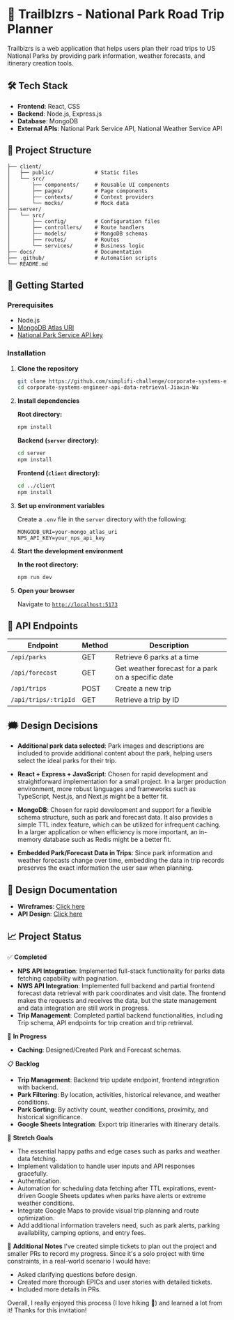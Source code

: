 # 🚞 Trailblzrs - National Park Road Trip Planner

Trailblzrs is a web application that helps users plan their road trips to US National Parks by providing park information, weather forecasts, and itinerary creation tools.

## 🛠️ Tech Stack

- **Frontend**: React, CSS
- **Backend**: Node.js, Express.js
- **Database**: MongoDB
- **External APIs**: National Park Service API, National Weather Service API

## 📁 Project Structure

```
├── client/
│   ├── public/             # Static files
│   └── src/
│       ├── components/     # Reusable UI components
│       ├── pages/          # Page components
│       ├── contexts/       # Context providers
│       └── mocks/          # Mock data
├── server/
│   └── src/
│       ├── config/         # Configuration files
│       ├── controllers/    # Route handlers
│       ├── models/         # MongoDB schemas
│       ├── routes/         # Routes
│       └── services/       # Business logic
├── docs/                   # Documentation
├── .github/                # Automation scripts
└── README.md
```

## 🚀 Getting Started

### Prerequisites

- Node.js
- [MongoDB Atlas URI](https://www.mongodb.com/products/platform/atlas-database)
- [National Park Service API key](https://www.nps.gov/subjects/developer/get-started.htm)

### Installation

1. **Clone the repository**
   ```bash
   git clone https://github.com/simplifi-challenge/corporate-systems-engineer-api-data-retrieval-Jiaxin-Wu.git
   cd corporate-systems-engineer-api-data-retrieval-Jiaxin-Wu
   ```

2. **Install dependencies**

   **Root directory:**
   ```bash
   npm install
   ```
   **Backend (`server` directory):**
   ```bash
   cd server
   npm install
   ```
   **Frontend (`client` directory):**
   ```bash
   cd ../client
   npm install
   ```
3. **Set up environment variables**

   Create a `.env` file in the `server` directory with the following:
   ```env
   MONGODB_URI=your-mongo_atlas_uri
   NPS_API_KEY=your_nps_api_key
   ```
4. **Start the development environment**

   **In the root directory:**
   ```bash
   npm run dev
   ```
5. **Open your browser**

   Navigate to [`http://localhost:5173`](http://localhost:5173)

## 🔌  API Endpoints

| Endpoint | Method | Description |
|----------|--------|-------------|
| `/api/parks` | GET | Retrieve 6 parks at a time |
| `/api/forecast` | GET | Get weather forecast for a park on a specific date |
| `/api/trips` | POST | Create a new trip |
| `/api/trips/:tripId` | GET | Retrieve a trip by ID |

## 🗯️ Design Decisions

- **Additional park data selected**: Park images and descriptions are included to provide additional content about the park, helping users select the ideal parks for their trip.

- **React + Express + JavaScript**: Chosen for rapid development and straightforward implementation for a small project. In a larger production environment, more robust languages and frameworks such as TypeScript, Nest.js, and Next.js might be a better fit.

- **MongoDB**: Chosen for rapid development and support for a flexible schema structure, such as park and forecast data. It also provides a simple TTL index feature, which can be utilized for infrequent caching. In a larger application or when efficiency is more important, an in-memory database such as Redis might be a better fit.

- **Embedded Park/Forecast Data in Trips**: Since park information and weather forecasts change over time, embedding the data in trip records preserves the exact information the user saw when planning.

## 📄 Design Documentation

- **Wireframes**: [Click here](https://balsamiq.cloud/slveto6/plezzeg/r2278)
- **API Design**: [Click here](docs/Trailblzers-Api-Design.md)

## 📈 Project Status

✅ **Completed**
- **NPS API Integration**: Implemented full-stack functionality for parks data fetching capability with pagination.
- **NWS API Integration**: Implemented full backend and partial frontend forecast data retrieval with park coordinates and visit date. The frontend makes the requests and receives the data, but the state management and data integration are still work in progress.
- **Trip Management**: Completed partial backend functionalities, including Trip schema, API endpoints for trip creation and trip retrieval.

🔄 **In Progress**
- **Caching**: Designed/Created Park and Forecast schemas.

📋 **Backlog**
- **Trip Management**: Backend trip update endpoint, frontend integration with backend.
- **Park Filtering**: By location, activities, historical relevance, and weather conditions.
- **Park Sorting**: By activity count, weather conditions, proximity, and historical significance.
- **Google Sheets Integration**: Export trip itineraries with itinerary details.

🍫 **Stretch Goals**
- The essential happy paths and edge cases such as parks and weather data fetching.
- Implement validation to handle user inputs and API responses gracefully.
- Authentication.
- Automation for scheduling data fetching after TTL expirations, event-driven Google Sheets updates when parks have alerts or extreme weather conditions.
- Integrate Google Maps to provide visual trip planning and route optimization.
- Add additional information travelers need, such as park alerts, parking availability, camping options, and entry fees.

📝 **Additional Notes**
I've created simple tickets to plan out the project and smaller PRs to record my progress. Since it's a solo project with time constraints, in a real-world scenario I would have:
- Asked clarifying questions before design.
- Created more thorough EPICs and user stories with detailed tickets.
- Included more details in PRs.

Overall, I really enjoyed this process (I love hiking 🥾) and learned a lot from it! Thanks for this invitation!
